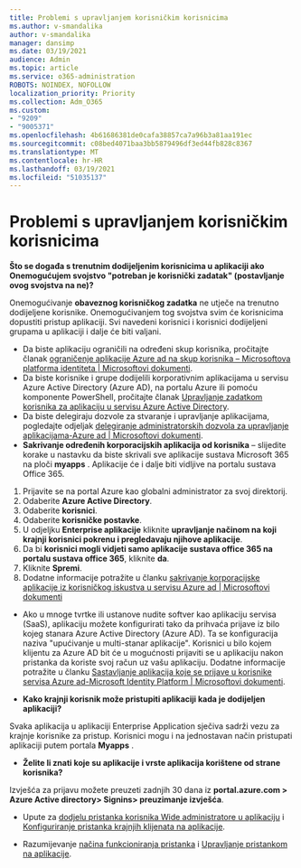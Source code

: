 ```yaml
---
title: Problemi s upravljanjem korisničkim korisnicima
ms.author: v-smandalika
author: v-smandalika
manager: dansimp
ms.date: 03/19/2021
audience: Admin
ms.topic: article
ms.service: o365-administration
ROBOTS: NOINDEX, NOFOLLOW
localization_priority: Priority
ms.collection: Adm_O365
ms.custom:
- "9209"
- "9005371"
ms.openlocfilehash: 4b61686381de0cafa38857ca7a96b3a81aa191ec
ms.sourcegitcommit: c08bed4071baa3bb5879496df3ed44fb828c8367
ms.translationtype: MT
ms.contentlocale: hr-HR
ms.lasthandoff: 03/19/2021
ms.locfileid: "51035137"
---
```

# <a name="user-management-issues"></a>Problemi s upravljanjem korisničkim korisnicima

**Što se događa s trenutnim dodijeljenim korisnicima u aplikaciji ako Onemogućujem svojstvo "potreban je korisnički zadatak" (postavljanje ovog svojstva na ne)?**

Onemogućivanje **obaveznog korisničkog zadatka** ne utječe na trenutno dodijeljene korisnike. Onemogućivanjem tog svojstva svim će korisnicima dopustiti pristup aplikaciji. Svi navedeni korisnici i korisnici dodijeljeni grupama u aplikaciji i dalje će biti valjani.

- Da biste aplikaciju ograničili na određeni skup korisnika, pročitajte članak [ograničenje aplikacije Azure ad na skup korisnika – Microsoftova platforma identiteta | Microsoftovi dokumenti](https://docs.microsoft.com/azure/active-directory/develop/howto-restrict-your-app-to-a-set-of-users#:~:text=Select%20the%20application%20you%20want%2cand%20set%20it%20to%20Yes.).
- Da biste korisnike i grupe dodijelili korporativnim aplikacijama u servisu Azure Active Directory (Azure AD), na portalu Azure ili pomoću komponente PowerShell, pročitajte članak [Upravljanje zadatkom korisnika za aplikaciju u servisu Azure Active Directory](https://docs.microsoft.com/azure/active-directory/manage-apps/assign-user-or-group-access-portal).
- Da biste delegiraju dozvole za stvaranje i upravljanje aplikacijama, pogledajte odjeljak [delegiranje administratorskih dozvola za upravljanje aplikacijama-Azure ad | Microsoftovi dokumenti](https://docs.microsoft.com/azure/active-directory/roles/delegate-app-roles).
- **Sakrivanje određenih korporacijskih aplikacija od korisnika** – slijedite korake u nastavku da biste skrivali sve aplikacije sustava Microsoft 365 na ploči **myapps** . Aplikacije će i dalje biti vidljive na portalu sustava Office 365.

 1. Prijavite se na portal Azure kao globalni administrator za svoj direktorij. 
 2. Odaberite **Azure Active Directory**. 
 3. Odaberite **korisnici**. 
 4. Odaberite **korisničke postavke**. 
 5. U odjeljku **Enterprise aplikacije** kliknite **upravljanje načinom na koji krajnji korisnici pokrenu i pregledavaju njihove aplikacije**. 
 6. Da bi **korisnici mogli vidjeti samo aplikacije sustava office 365 na portalu sustava office 365**, kliknite **da**. 
 7. Kliknite **Spremi**. 
 8. Dodatne informacije potražite u članku [sakrivanje korporacijske aplikacije iz korisničkog iskustva u servisu Azure ad | Microsoftovi dokumenti](https://docs.microsoft.com/azure/active-directory/manage-apps/hide-application-from-user-portal#:~:text=%20Hide%20an%20application%20from%20the%20end%20user,6%20Click%20Properties.%207%20Click%20Save.%20See%20More.)

- Ako u mnoge tvrtke ili ustanove nudite softver kao aplikaciju servisa (SaaS), aplikaciju možete konfigurirati tako da prihvaća prijave iz bilo kojeg stanara Azure Active Directory (Azure AD). Ta se konfiguracija naziva "upućivanje u multi-stanar aplikacije". Korisnici u bilo kojem klijentu za Azure AD bit će u mogućnosti prijaviti se u aplikaciju nakon pristanka da koriste svoj račun uz vašu aplikaciju. Dodatne informacije potražite u članku [Sastavljanje aplikacija koje se prijave u korisnike servisa Azure ad-Microsoft Identity Platform | Microsoftovi dokumenti](https://docs.microsoft.com/azure/active-directory/develop/howto-convert-app-to-be-multi-tenant).

- **Kako krajnji korisnik može pristupiti aplikaciji kada je dodijeljen aplikaciji?**

Svaka aplikacija u aplikaciji Enterprise Application sječiva sadrži vezu za krajnje korisnike za pristup. Korisnici mogu i na jednostavan način pristupati aplikaciji putem portala **Myapps** .

- **Želite li znati koje su aplikacije i vrste aplikacija korištene od strane korisnika?**

Izvješća za prijavu možete preuzeti zadnjih 30 dana iz **portal.azure.com > Azure Active directory> Signins> preuzimanje izvješća**.

- Upute za [dodjelu pristanka korisnika Wide administratore u aplikaciju](https://docs.microsoft.com/azure/active-directory/manage-apps/grant-admin-consent) i [Konfiguriranje pristanka krajnjih klijenata na aplikacije](https://docs.microsoft.com/azure/active-directory/manage-apps/configure-user-consent).

- Razumijevanje [načina funkcioniranja pristanka](https://docs.microsoft.com/azure/active-directory/develop/v2-permissions-and-consent) i [Upravljanje pristankom na aplikacije](https://docs.microsoft.com/azure/active-directory/manage-apps/manage-consent-requests).


